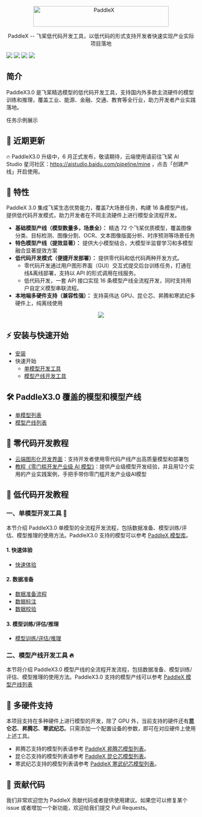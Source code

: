 <p align="center">
  <img src="https://github.com/PaddlePaddle/PaddleX/assets/45199522/63c6d059-234f-4a27-955e-ac89d81409ee" width="360" height ="55" alt="PaddleX" align="middle" />
</p>

<p align= "center"> PaddleX -- 飞桨低代码开发工具，以低代码的形式支持开发者快速实现产业实际项目落地 </p>

<p align="left">
    <a href="./LICENSE"><img src="https://img.shields.io/badge/license-Apache%202-red.svg"></a>
    <a href=""><img src="https://img.shields.io/badge/python-3.8%2C%203.9%2C%203.10-blue.svg"></a>
    <a href=""><img src="https://img.shields.io/badge/os-linux%2C%20windows-orange.svg"></a>
    <a href=""><img src="https://img.shields.io/badge/hardware-intel cpu%2C%20gpu%2C%20xpu%2C%20npu%2C%20mlu-yellow.svg"></a>
</p>

## 简介
PaddleX3.0 是飞桨精选模型的低代码开发工具，支持国内外多款主流硬件的模型训练和推理，覆盖工业、能源、金融、交通、教育等全行业，助力开发者产业实践落地。

任务示例展示

## 📣 近期更新
🔥 PaddleX3.0 升级中，6 月正式发布，敬请期待，云端使用请前往飞桨 AI Studio 星河社区：https://aistudio.baidu.com/pipeline/mine ，点击「创建产线」开启使用。

## 🌟 特性

PaddleX 3.0 集成飞桨生态优势能力，覆盖7大场景任务，构建 16 条模型产线，提供低代码开发模式，助力开发者在不同主流硬件上进行模型全流程开发。

  - **基础模型产线（模型数量多，场景全）：** 精选 72 个飞桨优质模型，覆盖图像分类、目标检测、图像分割、OCR、文本图像版面分析、时序预测等场景任务
  - **特色模型产线（提效显著）：** 提供大小模型结合，大模型半监督学习和多模型融合显著提效方案
  - **低代码开发模式（便捷开发部署）：** 提供零代码和低代码两种开发方式。
     - 零代码开发通过用户图形界面（GUI）交互式提交后台训练任务，打通在线&离线部署，支持以 API 的形式调用在线服务。
     - 低代码开发，一套 API 接口实现 16 条模型产线全流程开发，同时支持用户自定义模型串联流程。
  - **本地端多硬件支持（兼容性强）：** 支持英伟达 GPU、昆仑芯、昇腾和寒武纪多硬件上，纯离线使用 

<div align="center">
    <img src="https://github.com/PaddlePaddle/PaddleX/assets/45199522/61c4738f-735e-4ceb-aa5f-1038d4506d1c">
</div>

## ⚡ 安装与快速开始
- [安装](./docs/tutorials/INSTALL.md)
- 快速开始
  - [单模型开发工具](./docs/tutorials/inference/model_inference_tools.md)
  - [模型产线开发工具](./docs/tutorials/inference/pipeline_inference_tools.md)

## 🛠️ PaddleX3.0 覆盖的模型和模型产线
  - [单模型列表](./docs/tutorials/models/support_model_list.md)
  - [模型产线列表](./docs/tutorials/pipelines/support_pipeline_list.md)

## 📖 零代码开发教程
- [云端图形化开发界面](https://aistudio.baidu.com/pipeline/mine)：支持开发者使用零代码产线产出高质量模型和部署包
- [教程《零门槛开发产业级 AI 模型》](https://aistudio.baidu.com/practical/introduce/546656605663301)：提供产业级模型开发经验，并且用12个实用的产业实践案例，手把手带你零门槛开发产业级AI模型

## 📖 低代码开发教程

### 一、单模型开发工具 🚀
本节介绍 PaddleX3.0 单模型的全流程开发流程，包括数据准备、模型训练/评估、模型推理的使用方法。PaddleX3.0 支持的模型可以参考 [PaddleX 模型库](./docs/tutorials/models/support_model_list.md)。

#### 1. 快速体验
- [快速体验](./docs/tutorials/models/model_inference_tools.md)

#### 2. 数据准备
- [数据准备流程](./docs/tutorials/data/README.md)
- [数据标注](./docs/tutorials/data/annotation/README.md)
- [数据校验](./docs/tutorials/data/dataset_check.md)

#### 3. 模型训练/评估/推理
- [模型训练/评估/推理](./docs/tutorials/base/README.md)


### 二、模型产线开发工具 🔥
本节将介绍 PaddleX3.0 模型产线的全流程开发流程，包括数据准备、模型训练/评估、模型推理的使用方法。PaddleX3.0 支持的模型产线可以参考 [PaddleX 模型产线列表](./docs/tutorials/pipelines/support_pipeline_list.md)

## 🌟 多硬件支持
本项目支持在多种硬件上进行模型的开发，除了 GPU 外，当前支持的硬件还有**昆仑芯**、**昇腾芯**、**寒武纪芯**。只需添加一个配置设备的参数，即可在对应硬件上使用上述工具。

- 昇腾芯支持的模型列表请参考 [PaddleX 昇腾芯模型列表](./docs/tutorials/models/support_npu_model_list.md)。
- 昆仑芯支持的模型列表请参考 [PaddleX 昆仑芯模型列表](./docs/tutorials/models/support_xpu_model_list.md)。
- 寒武纪芯支持的模型列表请参考 [PaddleX 寒武纪芯模型列表](./docs/tutorials/models/support_mlu_model_list.md)。


## 👀 贡献代码

我们非常欢迎您为 PaddleX 贡献代码或者提供使用建议。如果您可以修复某个 issue 或者增加一个新功能，欢迎给我们提交 Pull Requests。


